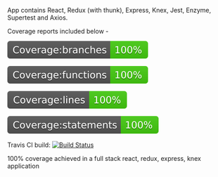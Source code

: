 App contains React, Redux (with thunk), Express, Knex, Jest, Enzyme, Supertest and Axios. 

Coverage reports included below - 

[![jest-badge](https://github.com/leslie-alldridge/stack-test/blob/master/badge-branches.svg)](https://github.com/leslie-alldridge/stack-test/blob/master/badge-branches.svg)

[![jest-badge](https://github.com/leslie-alldridge/stack-test/blob/master/badge-functions.svg)](https://github.com/leslie-alldridge/stack-test/blob/master/badge-functions.svg)

[![jest-badge](https://github.com/leslie-alldridge/stack-test/blob/master/badge-lines.svg)](https://github.com/leslie-alldridge/stack-test/blob/master/badge-lines.svg)

[![jest-badge](https://github.com/leslie-alldridge/stack-test/blob/master/badge-statements.svg)](https://github.com/leslie-alldridge/stack-test/blob/master/badge-statements.svg)

Travis CI build: [![Build Status](https://travis-ci.org/leslie-alldridge/stack-test.svg?branch=master)](https://travis-ci.org/leslie-alldridge/stack-test)

100% coverage achieved in a full stack react, redux, express, knex application
